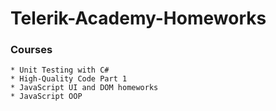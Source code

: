 # Telerik-Academy-Homeworks

  ### Courses
  
    * Unit Testing with C#
	* High-Quality Code Part 1
    * JavaScript UI and DOM homeworks
	* JavaScript OOP

	
	
